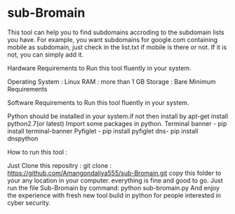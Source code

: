 # sub-Bromain
This tool can help you to find subdomains accroding to the subdomain lists you have. For example, you want subdomains for google.com containing mobile as subdomain, just check in the list.txt if mobile is there or not. If it is not, you can simply add it.


Hardware Requirements to Run this tool fluently in your system.

Operating System : Linux 
RAM : more than 1 GB
Storage : Bare Minimum Requirements

Software Requirements to Run this tool fluently in your system.

Python should be installed in your system.if not then install by apt-get install python2.7(or latest)
Import some packages in python.
    Terminal banner - pip install terminal-banner
    Pyfiglet - pip install pyfiglet
    dns- pip install dnspython
    
How to run this tool :

Just Clone this repositry : git clone : https://github.com/Amangondaliya555/sub-Bromain.git
copy this folder to your any location in your computer.
everything is fine and good to go.
Just run the  file Sub-Bromain by command: python sub-bromain.py
And enjoy the experience with fresh new tool build in python for people interested in cyber security.
